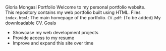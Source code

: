  Gloria Mongasi Portfolio
Welcome to my personal portfolio website.  
This repository contains my web portfolio built using HTML.
 Files
 `index.html`: The main homepage of the portfolio.
 `CV.pdf`: (To be added) My downloadable CV.
 Goals
- Showcase my web development projects
- Provide access to my resume
- Improve and expand this site over time
